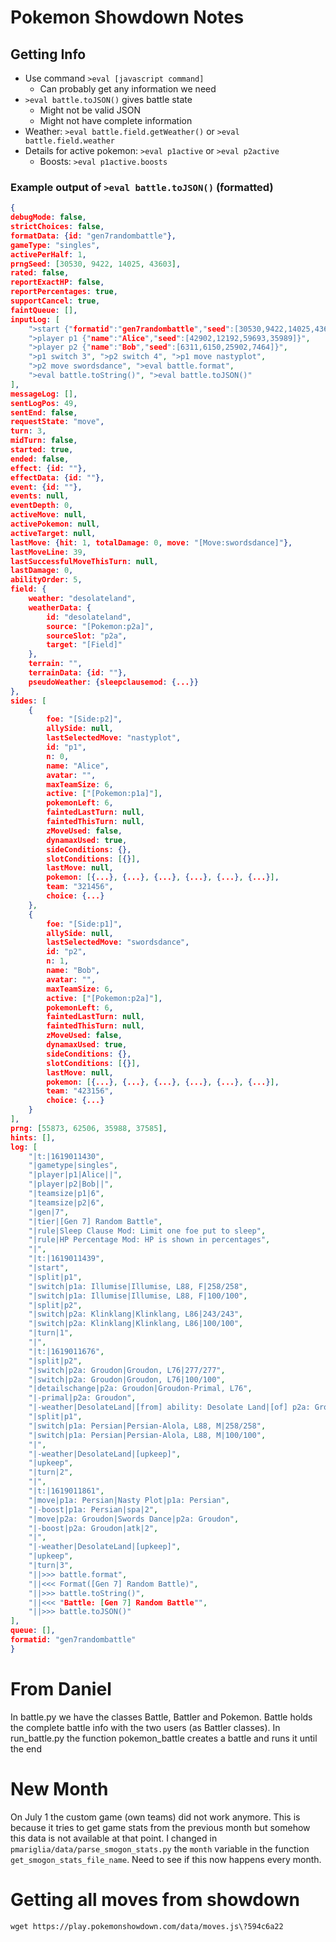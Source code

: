 # Pokemon Showdown Notes

## Getting Info

- Use command `>eval [javascript command]`
    - Can probably get any information we need
- `>eval battle.toJSON()` gives battle state
    - Might not be valid JSON
    - Might not have complete information
- Weather: `>eval battle.field.getWeather()` or `>eval battle.field.weather`
- Details for active pokemon: `>eval p1active` or `>eval p2active`
    - Boosts: `>eval p1active.boosts`


### Example output of `>eval battle.toJSON()` (formatted)

```JSON
{
debugMode: false,
strictChoices: false,
formatData: {id: "gen7randombattle"},
gameType: "singles",
activePerHalf: 1,
prngSeed: [30530, 9422, 14025, 43603],
rated: false,
reportExactHP: false,
reportPercentages: true,
supportCancel: true,
faintQueue: [],
inputLog: [
    ">start {"formatid":"gen7randombattle","seed":[30530,9422,14025,43603]}",
    ">player p1 {"name":"Alice","seed":[42902,12192,59693,35989]}",
    ">player p2 {"name":"Bob","seed":[6311,6150,25902,7464]}",
    ">p1 switch 3", ">p2 switch 4", ">p1 move nastyplot",
    ">p2 move swordsdance", ">eval battle.format",
    ">eval battle.toString()", ">eval battle.toJSON()"
],
messageLog: [],
sentLogPos: 49,
sentEnd: false,
requestState: "move",
turn: 3,
midTurn: false,
started: true,
ended: false,
effect: {id: ""},
effectData: {id: ""},
event: {id: ""},
events: null,
eventDepth: 0,
activeMove: null,
activePokemon: null,
activeTarget: null,
lastMove: {hit: 1, totalDamage: 0, move: "[Move:swordsdance]"},
lastMoveLine: 39,
lastSuccessfulMoveThisTurn: null,
lastDamage: 0,
abilityOrder: 5,
field: {
    weather: "desolateland",
    weatherData: {
        id: "desolateland",
        source: "[Pokemon:p2a]",
        sourceSlot: "p2a",
        target: "[Field]"
    },
    terrain: "",
    terrainData: {id: ""},
    pseudoWeather: {sleepclausemod: {...}}
},
sides: [
    {
        foe: "[Side:p2]",
        allySide: null,
        lastSelectedMove: "nastyplot",
        id: "p1",
        n: 0,
        name: "Alice",
        avatar: "",
        maxTeamSize: 6,
        active: ["[Pokemon:p1a]"],
        pokemonLeft: 6,
        faintedLastTurn: null,
        faintedThisTurn: null,
        zMoveUsed: false,
        dynamaxUsed: true,
        sideConditions: {},
        slotConditions: [{}],
        lastMove: null,
        pokemon: [{...}, {...}, {...}, {...}, {...}, {...}],
        team: "321456",
        choice: {...}
    },
    {
        foe: "[Side:p1]",
        allySide: null,
        lastSelectedMove: "swordsdance",
        id: "p2",
        n: 1,
        name: "Bob",
        avatar: "",
        maxTeamSize: 6,
        active: ["[Pokemon:p2a]"],
        pokemonLeft: 6,
        faintedLastTurn: null,
        faintedThisTurn: null,
        zMoveUsed: false,
        dynamaxUsed: true,
        sideConditions: {},
        slotConditions: [{}],
        lastMove: null,
        pokemon: [{...}, {...}, {...}, {...}, {...}, {...}],
        team: "423156",
        choice: {...}
    }
],
prng: [55873, 62506, 35988, 37585],
hints: [],
log: [
    "|t:|1619011430",
    "|gametype|singles",
    "|player|p1|Alice||",
    "|player|p2|Bob||",
    "|teamsize|p1|6",
    "|teamsize|p2|6",
    "|gen|7",
    "|tier|[Gen 7] Random Battle",
    "|rule|Sleep Clause Mod: Limit one foe put to sleep",
    "|rule|HP Percentage Mod: HP is shown in percentages",
    "|",
    "|t:|1619011439",
    "|start",
    "|split|p1",
    "|switch|p1a: Illumise|Illumise, L88, F|258/258",
    "|switch|p1a: Illumise|Illumise, L88, F|100/100",
    "|split|p2",
    "|switch|p2a: Klinklang|Klinklang, L86|243/243",
    "|switch|p2a: Klinklang|Klinklang, L86|100/100",
    "|turn|1",
    "|",
    "|t:|1619011676",
    "|split|p2",
    "|switch|p2a: Groudon|Groudon, L76|277/277",
    "|switch|p2a: Groudon|Groudon, L76|100/100",
    "|detailschange|p2a: Groudon|Groudon-Primal, L76",
    "|-primal|p2a: Groudon",
    "|-weather|DesolateLand|[from] ability: Desolate Land|[of] p2a: Groudon",
    "|split|p1",
    "|switch|p1a: Persian|Persian-Alola, L88, M|258/258",
    "|switch|p1a: Persian|Persian-Alola, L88, M|100/100",
    "|",
    "|-weather|DesolateLand|[upkeep]",
    "|upkeep",
    "|turn|2",
    "|",
    "|t:|1619011861",
    "|move|p1a: Persian|Nasty Plot|p1a: Persian",
    "|-boost|p1a: Persian|spa|2",
    "|move|p2a: Groudon|Swords Dance|p2a: Groudon",
    "|-boost|p2a: Groudon|atk|2",
    "|",
    "|-weather|DesolateLand|[upkeep]",
    "|upkeep",
    "|turn|3",
    "||>>> battle.format",
    "||<<< Format([Gen 7] Random Battle)",
    "||>>> battle.toString()",
    "||<<< "Battle: [Gen 7] Random Battle"",
    "||>>> battle.toJSON()"
],
queue: [],
formatid: "gen7randombattle"
}
```


# From Daniel

In battle.py we have the classes Battle, Battler and Pokemon.
Battle holds the complete battle info with the two users (as Battler classes).
In run_battle.py the function pokemon_battle creates a battle and runs it until the end

# New Month

On July 1 the custom game (own teams) did not work anymore.
This is because it tries to get game stats from the previous
month but somehow this data is not available at that point. 
I changed in ```pmariglia/data/parse_smogon_stats.py``` the ```month```
variable in the function ```get_smogon_stats_file_name```. Need
to see if this now happens every month.

# Getting all moves from showdown

```
wget https://play.pokemonshowdown.com/data/moves.js\?594c6a22
```